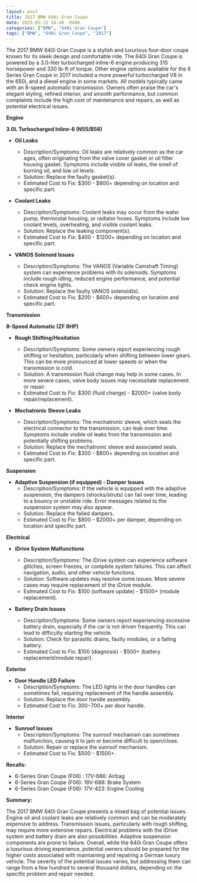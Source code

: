```yaml
---
layout: post
title: 2017 BMW 640i Gran Coupe
date: 2025-03-12 16:48 -0400
categories: ["BMW", "640i Gran Coupe"]
tags: ["BMW", "640i Gran Coupe", "2017"]
---
```

The 2017 BMW 640i Gran Coupe is a stylish and luxurious four-door coupe known for its sleek design and comfortable ride. The 640i Gran Coupe is powered by a 3.0-liter turbocharged inline-6 engine producing 315 horsepower and 330 lb-ft of torque. Other engine options available for the 6 Series Gran Coupe in 2017 included a more powerful turbocharged V8 in the 650i, and a diesel engine in some markets. All models typically came with an 8-speed automatic transmission. Owners often praise the car's elegant styling, refined interior, and smooth performance, but common complaints include the high cost of maintenance and repairs, as well as potential electrical issues.

**Engine**

**3.0L Turbocharged Inline-6 (N55/B58)**

*   **Oil Leaks**
    *   Description/Symptoms: Oil leaks are relatively common as the car ages, often originating from the valve cover gasket or oil filter housing gasket. Symptoms include visible oil leaks, the smell of burning oil, and low oil levels.
    *   Solution: Replace the faulty gasket(s).
    *   Estimated Cost to Fix: $300 - $800+ depending on location and specific part.

*   **Coolant Leaks**
    *   Description/Symptoms: Coolant leaks may occur from the water pump, thermostat housing, or radiator hoses. Symptoms include low coolant levels, overheating, and visible coolant leaks.
    *   Solution: Replace the leaking component(s).
    *   Estimated Cost to Fix: $400 - $1200+ depending on location and specific part.

*   **VANOS Solenoid Issues**
    *   Description/Symptoms: The VANOS (Variable Camshaft Timing) system can experience problems with its solenoids. Symptoms include rough idling, reduced engine performance, and potential check engine lights.
    *   Solution: Replace the faulty VANOS solenoid(s).
    *   Estimated Cost to Fix: $200 - $600+ depending on location and specific part.

**Transmission**

**8-Speed Automatic (ZF 8HP)**

*   **Rough Shifting/Hesitation**
    *   Description/Symptoms: Some owners report experiencing rough shifting or hesitation, particularly when shifting between lower gears. This can be more pronounced at lower speeds or when the transmission is cold.
    *   Solution: A transmission fluid change may help in some cases. In more severe cases, valve body issues may necessitate replacement or repair.
    *   Estimated Cost to Fix: $300 (fluid change) - $2000+ (valve body repair/replacement).

*   **Mechatronic Sleeve Leaks**
    *   Description/Symptoms: The mechatronic sleeve, which seals the electrical connector to the transmission, can leak over time. Symptoms include visible oil leaks from the transmission and potentially shifting problems.
    *   Solution: Replace the mechatronic sleeve and associated seals.
    *   Estimated Cost to Fix: $300 - $800+ depending on location and specific part.

**Suspension**

*   **Adaptive Suspension (if equipped) - Damper Issues**
    * Description/Symptoms: If the vehicle is equipped with the adaptive suspension, the dampers (shocks/struts) can fail over time, leading to a bouncy or unstable ride. Error messages related to the suspension system may also appear.
    * Solution: Replace the failed dampers.
    * Estimated Cost to Fix: $800 - $2000+ per damper, depending on location and specific part.

**Electrical**

*   **iDrive System Malfunctions**
    *   Description/Symptoms: The iDrive system can experience software glitches, screen freezes, or complete system failures. This can affect navigation, audio, and other vehicle functions.
    *   Solution: Software updates may resolve some issues. More severe cases may require replacement of the iDrive module.
    *   Estimated Cost to Fix: $100 (software update) - $1500+ (module replacement).

*   **Battery Drain Issues**
    *   Description/Symptoms: Some owners report experiencing excessive battery drain, especially if the car is not driven frequently. This can lead to difficulty starting the vehicle.
    *   Solution: Check for parasitic drains, faulty modules, or a failing battery.
    *   Estimated Cost to Fix: $100 (diagnosis) - $500+ (battery replacement/module repair).

**Exterior**

*   **Door Handle LED Failure**
    *   Description/Symptoms: The LED lights in the door handles can sometimes fail, requiring replacement of the handle assembly.
    *   Solution: Replace the door handle assembly.
    *   Estimated Cost to Fix: $300-$700+ per door handle.

**Interior**

*   **Sunroof Issues**
    *   Description/Symptoms: The sunroof mechanism can sometimes malfunction, causing it to jam or become difficult to open/close.
    *   Solution: Repair or replace the sunroof mechanism.
    *   Estimated Cost to Fix: $500 - $1500+.

**Recalls:**
*   6-Series Gran Coupe (F06) : 17V-686: Airbag
*   6-Series Gran Coupe (F06): 19V-688: Brake System
*   6-Series Gran Coupe (F06): 17V-423: Engine Cooling

**Summary:**

The 2017 BMW 640i Gran Coupe presents a mixed bag of potential issues. Engine oil and coolant leaks are relatively common and can be moderately expensive to address. Transmission issues, particularly with rough shifting, may require more extensive repairs. Electrical problems with the iDrive system and battery drain are also possibilities. Adaptive suspension components are prone to failure. Overall, while the 640i Gran Coupe offers a luxurious driving experience, potential owners should be prepared for the higher costs associated with maintaining and repairing a German luxury vehicle. The severity of the potential issues varies, but addressing them can range from a few hundred to several thousand dollars, depending on the specific problem and repair needed.

